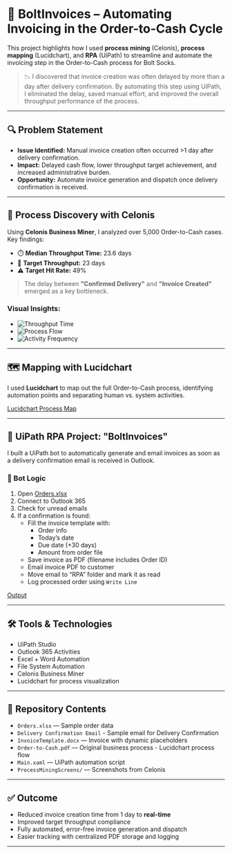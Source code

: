 # 🚀 BoltInvoices – Automating Invoicing in the Order-to-Cash Cycle

This project highlights how I used **process mining** (Celonis), **process mapping** (Lucidchart), and **RPA** (UiPath) to streamline and automate the invoicing step in the Order-to-Cash process for Bolt Socks.

> 📉 I discovered that invoice creation was often delayed by more than a day after delivery confirmation. By automating this step using UiPath, I eliminated the delay, saved manual effort, and improved the overall throughput performance of the process.

---

## 🔍 Problem Statement

- **Issue Identified:** Manual invoice creation often occurred >1 day after delivery confirmation.
- **Impact:** Delayed cash flow, lower throughput target achievement, and increased administrative burden.
- **Opportunity:** Automate invoice generation and dispatch once delivery confirmation is received.

---

## 🔬 Process Discovery with Celonis

Using **Celonis Business Miner**, I analyzed over 5,000 Order-to-Cash cases. Key findings:

- ⏱️ **Median Throughput Time:** 23.6 days  
- 🎯 **Target Throughput:** 23 days  
- ⚠️ **Target Hit Rate:** 49%  

> The delay between **"Confirmed Delivery"** and **"Invoice Created"** emerged as a key bottleneck.

### Visual Insights:
- ![Throughput Time](ProcessMiningScreens/throughput-time.png)
- ![Process Flow](ProcessMiningScreens/process-explorer.png)
- ![Activity Frequency](ProcessMiningScreens/activity-overview.png)

---

## 🗺️ Mapping with Lucidchart

I used **Lucidchart** to map out the full Order-to-Cash process, identifying automation points and separating human vs. system activities.

[Lucidchart Process Map](Order%20to%20Cash.pdf)

---

## 🤖 UiPath RPA Project: "BoltInvoices"

I built a UiPath bot to automatically generate and email invoices as soon as a delivery confirmation email is received in Outlook.

### 🧠 Bot Logic

1. Open [Orders.xlsx](./Orders.xlsx)
2. Connect to Outlook 365
3. Check for unread emails
4. If a confirmation is found:
   - Fill the invoice template with:
     - Order info
     - Today’s date
     - Due date (+30 days)
     - Amount from order file
   - Save invoice as PDF (filename includes Order ID)
   - Email invoice PDF to customer
   - Move email to “RPA” folder and mark it as read
   - Log processed order using `Write Line`
     
[Output](./output-3.txt)

---

## 🛠 Tools & Technologies

- UiPath Studio
- Outlook 365 Activities
- Excel + Word Automation
- File System Automation
- Celonis Business Miner
- Lucidchart for process visualization

---

## 📁 Repository Contents

- `Orders.xlsx` — Sample order data
- `Delivery Confirmation Email` - Sample email for Delivery Confirmation  
- `InvoiceTemplate.docx` — Invoice with dynamic placeholders  
- `Order-to-Cash.pdf` — Original business process - Lucidchart process flow 
- `Main.xaml` — UiPath automation script  
- `ProcessMiningScreens/` — Screenshots from Celonis  


---

## ✅ Outcome

- Reduced invoice creation time from 1 day to **real-time**
- Improved target throughput compliance
- Fully automated, error-free invoice generation and dispatch
- Easier tracking with centralized PDF storage and logging

---


